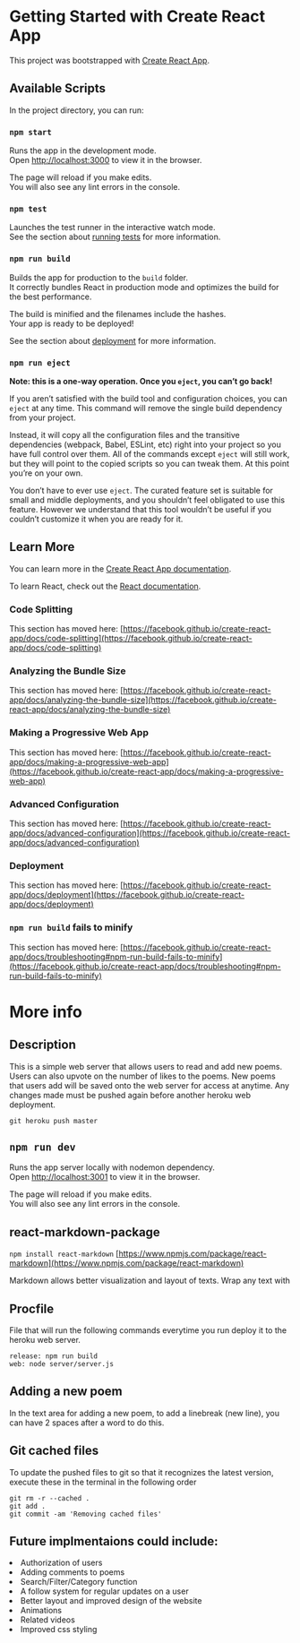 # Getting Started with Create React App

This project was bootstrapped with [Create React App](https://github.com/facebook/create-react-app).

## Available Scripts

In the project directory, you can run:

### `npm start`

Runs the app in the development mode.\
Open [http://localhost:3000](http://localhost:3000) to view it in the browser.

The page will reload if you make edits.\
You will also see any lint errors in the console.

### `npm test`

Launches the test runner in the interactive watch mode.\
See the section about [running tests](https://facebook.github.io/create-react-app/docs/running-tests) for more information.

### `npm run build`

Builds the app for production to the `build` folder.\
It correctly bundles React in production mode and optimizes the build for the best performance.

The build is minified and the filenames include the hashes.\
Your app is ready to be deployed!

See the section about [deployment](https://facebook.github.io/create-react-app/docs/deployment) for more information.

### `npm run eject`

**Note: this is a one-way operation. Once you `eject`, you can’t go back!**

If you aren’t satisfied with the build tool and configuration choices, you can `eject` at any time. This command will remove the single build dependency from your project.

Instead, it will copy all the configuration files and the transitive dependencies (webpack, Babel, ESLint, etc) right into your project so you have full control over them. All of the commands except `eject` will still work, but they will point to the copied scripts so you can tweak them. At this point you’re on your own.

You don’t have to ever use `eject`. The curated feature set is suitable for small and middle deployments, and you shouldn’t feel obligated to use this feature. However we understand that this tool wouldn’t be useful if you couldn’t customize it when you are ready for it.

## Learn More

You can learn more in the [Create React App documentation](https://facebook.github.io/create-react-app/docs/getting-started).

To learn React, check out the [React documentation](https://reactjs.org/).

### Code Splitting

This section has moved here: [https://facebook.github.io/create-react-app/docs/code-splitting](https://facebook.github.io/create-react-app/docs/code-splitting)

### Analyzing the Bundle Size

This section has moved here: [https://facebook.github.io/create-react-app/docs/analyzing-the-bundle-size](https://facebook.github.io/create-react-app/docs/analyzing-the-bundle-size)

### Making a Progressive Web App

This section has moved here: [https://facebook.github.io/create-react-app/docs/making-a-progressive-web-app](https://facebook.github.io/create-react-app/docs/making-a-progressive-web-app)

### Advanced Configuration

This section has moved here: [https://facebook.github.io/create-react-app/docs/advanced-configuration](https://facebook.github.io/create-react-app/docs/advanced-configuration)

### Deployment

This section has moved here: [https://facebook.github.io/create-react-app/docs/deployment](https://facebook.github.io/create-react-app/docs/deployment)

### `npm run build` fails to minify

This section has moved here: [https://facebook.github.io/create-react-app/docs/troubleshooting#npm-run-build-fails-to-minify](https://facebook.github.io/create-react-app/docs/troubleshooting#npm-run-build-fails-to-minify)

# More info

## Description
This is a simple web server that allows users to read and add new poems. Users can also upvote on the number of likes to the poems. New poems that users add will be saved onto the web server for access at anytime. Any changes made must be pushed again before another heroku web deployment.

`git heroku push master`

## `npm run dev` 
Runs the app server locally with nodemon dependency.\
Open [http://localhost:3001](http://localhost:3001) to view it in the browser.

The page will reload if you make edits.\
You will also see any lint errors in the console.

## react-markdown-package

`npm install react-markdown` [https://www.npmjs.com/package/react-markdown](https://www.npmjs.com/package/react-markdown)

Markdown allows better visualization and layout of texts. Wrap any text with <ReactMarkdown>

## Procfile
File that will run the following commands everytime you run deploy it to the heroku web server.

`release: npm run build`\
`web: node server/server.js`



## Adding a new poem
In the text area for adding a new poem, to add a linebreak (new line), you can have 2 spaces after a word to do this.

## Git cached files 
To update the pushed files to git so that it recognizes the latest version, execute these in the terminal in the following order

`git rm -r --cached .`\
`git add .`\
`git commit -am 'Removing cached files'`

## Future implmentaions could include:
<li> Authorization of users </li>
<li> Adding comments to poems </li>
<li> Search/Filter/Category function </li>
<li> A follow system for regular updates on a user </li>
<li> Better layout and improved design of the website </li>
<li> Animations </li>
<li> Related videos </li>
<li> Improved css styling </li>


